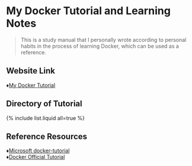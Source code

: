# My Docker Tutorial and Learning Notes

> This is a study manual that I personally wrote according to personal habits in the process of learning Docker, which can be used as a reference.

## Website Link
&diams;[My Docker Tutorial](https://hewittzgh.github.io/My-Docker-Tutorial)  

## Directory of Tutorial
{% include list.liquid all=true %}

## Reference Resources
&diams;[Microsoft docker-tutorial](https://docs.microsoft.com/en-us/visualstudio/docker/tutorials/docker-tutorial)  
&diams;[Docker Official Tutorial](https://docs.docker.com)  